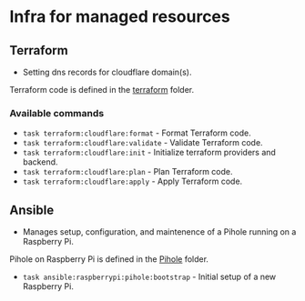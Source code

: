 # Infra for managed resources

## Terraform

* Setting dns records for cloudflare domain(s).

Terraform code is defined in the [terraform](./terraform/) folder.

### Available commands

* `task terraform:cloudflare:format` -  Format Terraform code.
* `task terraform:cloudflare:validate` - Validate Terraform code.
* `task terraform:cloudflare:init` - Initialize terraform providers and backend.
* `task terraform:cloudflare:plan` - Plan Terraform code.
* `task terraform:cloudflare:apply` - Apply Terraform code.

## Ansible

* Manages setup, configuration, and maintenence of a Pihole running on a Raspberry Pi.

Pihole on Raspberry Pi is defined in the [Pihole](./ansible/raspberrypi/pihole/) folder.

* `task ansible:raspberrypi:pihole:bootstrap` - Initial setup of a new Raspberry Pi.
